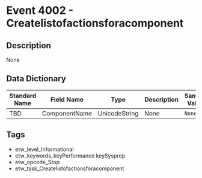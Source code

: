 # Event 4002 - Createlistofactionsforacomponent

## Description
None

## Data Dictionary
|Standard Name|Field Name|Type|Description|Sample Value|
|---|---|---|---|---|
|TBD|ComponentName|UnicodeString|None|`None`|

## Tags
* etw_level_Informational
* etw_keywords_keyPerformance keySysprep
* etw_opcode_Stop
* etw_task_Createlistofactionsforacomponent
